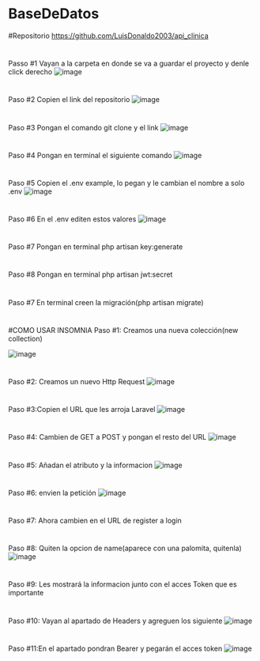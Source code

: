 # BaseDeDatos
#Repositorio
https://github.com/LuisDonaldo2003/api_clinica
#
#
#
Passo #1
Vayan a la carpeta en donde se va a guardar el proyecto y denle click derecho
![image](https://github.com/user-attachments/assets/d237d5b4-57d0-42a3-b06f-9cb6587e1ce5)
#
#
#
Paso #2
Copien el link del repositorio
![image](https://github.com/user-attachments/assets/57b06840-3572-4ff3-aa0f-63ab09860f59)
#
#
#
Paso #3
Pongan el comando git clone y el link
![image](https://github.com/user-attachments/assets/26f1ffa0-0a2e-475f-b750-9076458057ad)
#
#
#
Paso #4
Pongan en terminal el siguiente comando
![image](https://github.com/user-attachments/assets/abdd2938-0a4a-4f6d-aa25-a72743a31f96)
#
#
#
Paso #5
Copien el .env example, lo pegan y le cambian el nombre a solo .env
![image](https://github.com/user-attachments/assets/7ae295eb-c037-4b6b-9fc9-d50043bef4f4)
#
#
#
Paso #6
En el .env editen estos valores
![image](https://github.com/user-attachments/assets/cedc2af2-4729-49c5-9cb6-e5cd26432b65)
#
#
#
Paso #7
Pongan en terminal php artisan key:generate
#
#
#
Paso #8
Pongan en terminal php artisan jwt:secret
#
#
#
Paso #7
En terminal creen la migración(php artisan migrate)
#
#
#
#COMO USAR INSOMNIA
Paso #1: Creamos una nueva colección(new collection)

![image](https://github.com/user-attachments/assets/83cf89ec-5889-47de-a5c0-6eaeef176d69)
#
#
#
Paso #2: Creamos un nuevo Http Request
![image](https://github.com/user-attachments/assets/11d69f2b-2fd3-4c0c-ad1d-58eb491deb47)
#
#
#
Paso #3:Copien el URL que les arroja Laravel
![image](https://github.com/user-attachments/assets/13e23f6f-4695-4765-89cd-7c1730c406cc)
#
#
#
Paso #4: Cambien de GET a POST y pongan el resto del URL
![image](https://github.com/user-attachments/assets/19822361-381a-4dc5-97f0-460abc339558)
#
#
#
Paso #5: Añadan el atributo y la informacion
![image](https://github.com/user-attachments/assets/9a236ef7-3829-4255-a666-2d44cf51059f)
#
#
#
Paso #6: envien la petición
![image](https://github.com/user-attachments/assets/a4375503-887b-490b-a163-974de9444809)
#
#
#
Paso #7: Ahora cambien en el URL de register a login
#
#
#
Paso #8: Quiten la opcion de name(aparece con una palomita, quitenla)
![image](https://github.com/user-attachments/assets/7cec430b-163f-4836-95b3-a523b78c4049)
#
#
#
Paso #9: Les mostrará la informacion junto con el acces Token que es importante
#
#
#
Paso #10: Vayan al apartado de Headers y agreguen los siguiente
![image](https://github.com/user-attachments/assets/f76694d0-a8fd-4cd1-97e6-78b1ba1b2ccd)
#
#
#
Paso #11:En el apartado pondran Bearer y pegarán el acces token
![image](https://github.com/user-attachments/assets/e06d356d-ab25-4b8f-b18f-0b21ade58474)
#
#
#





